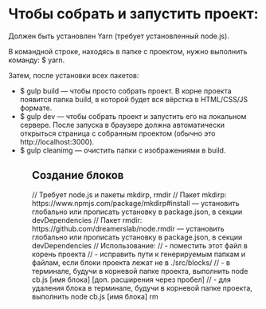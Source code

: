 <h1>Чтобы собрать и запустить проект:</h1>

Должен быть установлен Yarn (требует установленный node.js).

В командной строке, находясь в папке с проектом, нужно выполнить команду: $ yarn.

Затем, после установки всех пакетов:

<ul>
  <li>$ gulp build — чтобы просто собрать проект. В корне проекта появится папка build, в которой будет вся вёрстка в HTML/CSS/JS формате.</li>
  <li>$ gulp dev — чтобы собрать проект и запустить его на локальном сервере. После запуска в браузере должна автоматически открыться страница с собранным проектом (обычно это http://localhost:3000).</li>
  <li>$ gulp cleanimg — очистить папки с изображениями в build.</li>
<ul>

<h2>Создание блоков</h2>
<p>
  // Требует node.js и пакеты mkdirp, rmdir
  // Пакет mkdirp: https://www.npmjs.com/package/mkdirp#install — установить глобально или прописать установку в package.json, в секции devDependencies
  // Пакет rmdir: https://github.com/dreamerslab/node.rmdir — установить глобально или прописать установку в package.json, в секции devDependencies
  // Использование:
  //   - поместить этот файл в корень проекта
  //   - исправить пути к генерируемым папкам и файлам, если блоки проекта лежат не в ./src/blocks/
  //   - в терминале, будучи в корневой папке проекта, выполнить node cb.js [имя блока] [доп. расширения через пробел]
  //   - для удаления блока в терминале, будучи в корневой папке проекта, выполнить node cb.js [имя блока] rm
<p>

